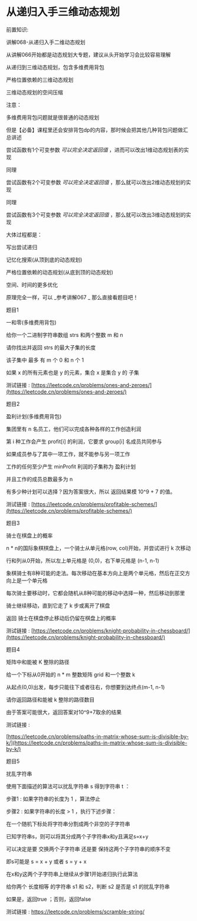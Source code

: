 # 从递归入手三维动态规划

前置知识:

讲解068-从递归入手二维动态规划

从讲解066开始都是动态规划大专题，建议从头开始学习会比较容易理解

从递归到三维动态规划，包含多维费用背包

严格位置依赖的三维动态规划

三维动态规划的空间压缩

注意：

多维费用背包问题就是很普通的动态规划

但是【必备】课程里还会安排背包dp的内容，那时候会把其他几种背包问题做汇总讲述

尝试函数有1个可变参数 _可以完全决定返回值_ ，进而可以改出1维动态规划表的实现

同理

尝试函数有2个可变参数 _可以完全决定返回值_ ，那么就可以改出2维动态规划的实现

同理

尝试函数有3个可变参数 _可以完全决定返回值_ ，那么就可以改出3维动态规划的实现

大体过程都是：

写出尝试递归

记忆化搜索(从顶到底的动态规划)

严格位置依赖的动态规划(从底到顶的动态规划)

空间、时间的更多优化

原理完全一样，可以 _参考讲解067   _ 那么直接看题目吧！

题目1

一和零(多维费用背包)

给你一个二进制字符串数组 strs 和两个整数 m 和 n

请你找出并返回 strs 的最大子集的长度

该子集中 最多 有 m 个 0 和 n 个 1

如果 x 的所有元素也是 y 的元素，集合 x 是集合 y 的 子集

测试链接 : [https://leetcode.cn/problems/ones-and-zeroes/](https://leetcode.cn/problems/ones-and-zeroes/)

题目2

盈利计划(多维费用背包)

集团里有 n 名员工，他们可以完成各种各样的工作创造利润

第 i 种工作会产生 profit[i] 的利润，它要求 group[i] 名成员共同参与

如果成员参与了其中一项工作，就不能参与另一项工作

工作的任何至少产生 minProfit 利润的子集称为 盈利计划

并且工作的成员总数最多为 n

有多少种计划可以选择？因为答案很大，所以 返回结果模 10^9 + 7 的值。

测试链接 : [https://leetcode.cn/problems/profitable-schemes/](https://leetcode.cn/problems/profitable-schemes/)

题目3

骑士在棋盘上的概率

n * n的国际象棋棋盘上，一个骑士从单元格(row, col)开始，并尝试进行 k 次移动

行和列从0开始，所以左上单元格是 (0,0)，右下单元格是 (n-1, n-1)

象棋骑士有8种可能的走法。每次移动在基本方向上是两个单元格，然后在正交方向上是一个单元格

每次骑士要移动时，它都会随机从8种可能的移动中选择一种，然后移动到那里

骑士继续移动，直到它走了 k 步或离开了棋盘

返回 骑士在棋盘停止移动后仍留在棋盘上的概率

测试链接 : [https://leetcode.cn/problems/knight-probability-in-chessboard/](https://leetcode.cn/problems/knight-probability-in-chessboard/)

题目4

矩阵中和能被 K 整除的路径

给一个下标从0开始的 n * m 整数矩阵 grid 和一个整数 k

从起点(0,0)出发，每步只能往下或者往右，你想要到达终点(m-1, n-1)

请你返回路径和能被 k 整除的路径数目

由于答案可能很大，返回答案对10^9+7取余的结果

测试链接 :

[https://leetcode.cn/problems/paths-in-matrix-whose-sum-is-divisible-by-k/](https://leetcode.cn/problems/paths-in-matrix-whose-sum-is-divisible-by-k/)

题目5

扰乱字符串

使用下面描述的算法可以扰乱字符串 s 得到字符串 t ：

步骤1 : 如果字符串的长度为 1 ，算法停止

步骤2 : 如果字符串的长度 > 1 ，执行下述步骤：

在一个随机下标处将字符串分割成两个非空的子字符串

已知字符串s，则可以将其分成两个子字符串x和y且满足s=x+y

可以决定是要 交换两个子字符串 还是要 保持这两个子字符串的顺序不变

即s可能是 s = x + y 或者 s = y + x

在x和y这两个子字符串上继续从步骤1开始递归执行此算法

给你两个 长度相等 的字符串 s1 和 s2，判断 s2 是否是 s1 的扰乱字符串

如果是，返回true ；否则，返回false

测试链接 : https://leetcode.cn/problems/scramble-string/

